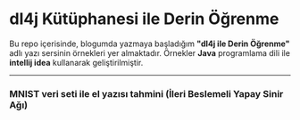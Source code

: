 dl4j Kütüphanesi ile Derin Öğrenme
=============================


Bu repo içerisinde, blogumda yazmaya başladığım **"dl4j ile Derin Öğrenme"** adlı yazı sersinin örnekleri yer almaktadır. Örnekler <i class="icon-coffee"></i> **Java** programlama dili ile <i class="icon-cog"></i> **intellij idea**  kullanarak geliştirilmiştir.

----------



### MNIST veri seti ile el yazısı tahmini (İleri Beslemeli Yapay Sinir Ağı)


